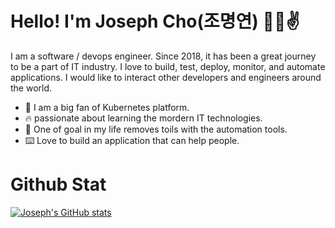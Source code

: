# Hello! I'm Joseph Cho(조명연) 👨‍💻✌️
I am a software / devops engineer. Since 2018, it has been a great journey to be a part of IT industry. I love to build, test, deploy, monitor, and automate applications. I would like to interact other developers and engineers around the world.
* 🛞 I am a big fan of Kubernetes platform.
* 🔥 passionate about learning the mordern IT technologies.
* 💩 One of goal in my life removes toils with the automation tools.
* ⌨️ Love to build an application that can help people.


# Github Stat
                 
[![Joseph's GitHub stats](https://github-readme-stats.vercel.app/api?username=DevMyungyun&show_icons=true&theme=synthwave)](https://github.com/anuraghazra/github-readme-stats)

